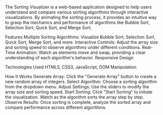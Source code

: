 The Sorting Visualizer is a web-based application designed to help users understand and compare various sorting algorithms through interactive visualizations. By animating the sorting process, it provides an intuitive way to grasp the mechanics and performance of algorithms like Bubble Sort, Selection Sort, Quick Sort, and Merge Sort.

Features
Multiple Sorting Algorithms: Visualize Bubble Sort, Selection Sort, Quick Sort, Merge Sort, and more.
Interactive Controls: Adjust the array size and sorting speed to observe algorithms under different conditions.
Real-Time Animation: Watch as elements move and swap, providing a clear understanding of each algorithm's behavior.
Responsive Design

Technologies Used
HTML5, CSS3, JavaScript, DOM Manipulation

How It Works
Generate Array: Click the "Generate Array" button to create a new random array of integers.
Select Algorithm: Choose a sorting algorithm from the dropdown menu.
Adjust Settings: Use the sliders to modify the array size and sorting speed.
Start Sorting: Click "Start Sorting" to initiate the visualization. Watch as the algorithm sorts the array step by step.
Observe Results: Once sorting is complete, analyze the sorted array and compare performance across different algorithms.
